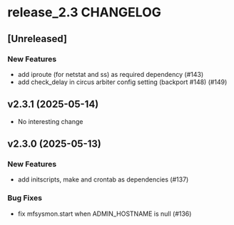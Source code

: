 # release_2.3 CHANGELOG

## [Unreleased]

### New Features

- add iproute (for netstat and ss) as required dependency (#143)
- add check_delay in circus arbiter config setting (backport #148) (#149)

## v2.3.1 (2025-05-14)

- No interesting change

## v2.3.0 (2025-05-13)

### New Features

- add initscripts, make and crontab as dependencies (#137)

### Bug Fixes

- fix mfsysmon.start when ADMIN_HOSTNAME is null (#136)


